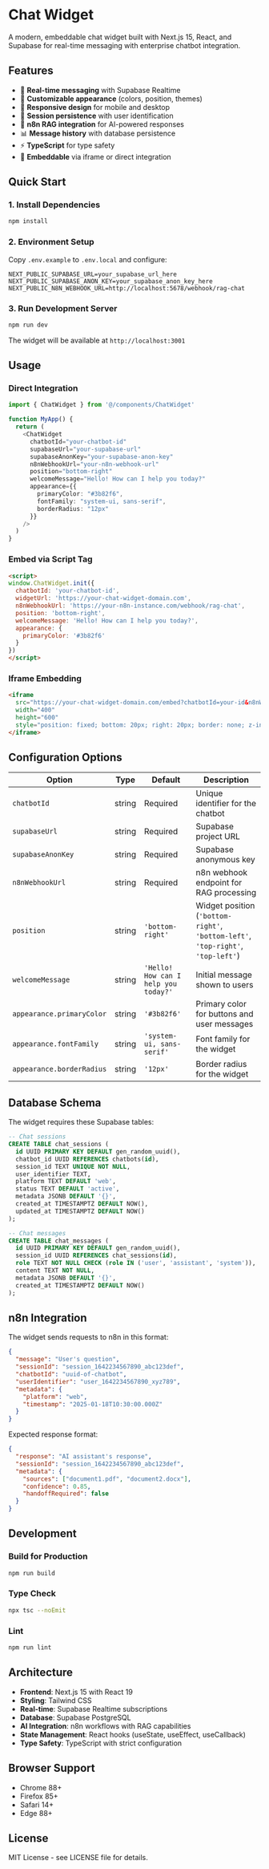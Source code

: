 # Chat Widget

A modern, embeddable chat widget built with Next.js 15, React, and Supabase for real-time messaging with enterprise chatbot integration.

## Features

- 🚀 **Real-time messaging** with Supabase Realtime
- 🎨 **Customizable appearance** (colors, position, themes)
- 📱 **Responsive design** for mobile and desktop
- 🔄 **Session persistence** with user identification
- 🤖 **n8n RAG integration** for AI-powered responses
- 📊 **Message history** with database persistence
- ⚡ **TypeScript** for type safety
- 🎯 **Embeddable** via iframe or direct integration

## Quick Start

### 1. Install Dependencies

```bash
npm install
```

### 2. Environment Setup

Copy `.env.example` to `.env.local` and configure:

```env
NEXT_PUBLIC_SUPABASE_URL=your_supabase_url_here
NEXT_PUBLIC_SUPABASE_ANON_KEY=your_supabase_anon_key_here
NEXT_PUBLIC_N8N_WEBHOOK_URL=http://localhost:5678/webhook/rag-chat
```

### 3. Run Development Server

```bash
npm run dev
```

The widget will be available at `http://localhost:3001`

## Usage

### Direct Integration

```typescript
import { ChatWidget } from '@/components/ChatWidget'

function MyApp() {
  return (
    <ChatWidget
      chatbotId="your-chatbot-id"
      supabaseUrl="your-supabase-url"
      supabaseAnonKey="your-supabase-anon-key"
      n8nWebhookUrl="your-n8n-webhook-url"
      position="bottom-right"
      welcomeMessage="Hello! How can I help you today?"
      appearance={{
        primaryColor: "#3b82f6",
        fontFamily: "system-ui, sans-serif",
        borderRadius: "12px"
      }}
    />
  )
}
```

### Embed via Script Tag

```html
<script>
window.ChatWidget.init({
  chatbotId: 'your-chatbot-id',
  widgetUrl: 'https://your-chat-widget-domain.com',
  n8nWebhookUrl: 'https://your-n8n-instance.com/webhook/rag-chat',
  position: 'bottom-right',
  welcomeMessage: 'Hello! How can I help you today?',
  appearance: {
    primaryColor: '#3b82f6'
  }
})
</script>
```

### Iframe Embedding

```html
<iframe 
  src="https://your-chat-widget-domain.com/embed?chatbotId=your-id&n8nWebhookUrl=your-webhook-url"
  width="400" 
  height="600"
  style="position: fixed; bottom: 20px; right: 20px; border: none; z-index: 999999;">
</iframe>
```

## Configuration Options

| Option | Type | Default | Description |
|--------|------|---------|-------------|
| `chatbotId` | string | Required | Unique identifier for the chatbot |
| `supabaseUrl` | string | Required | Supabase project URL |
| `supabaseAnonKey` | string | Required | Supabase anonymous key |
| `n8nWebhookUrl` | string | Required | n8n webhook endpoint for RAG processing |
| `position` | string | `'bottom-right'` | Widget position (`'bottom-right'`, `'bottom-left'`, `'top-right'`, `'top-left'`) |
| `welcomeMessage` | string | `'Hello! How can I help you today?'` | Initial message shown to users |
| `appearance.primaryColor` | string | `'#3b82f6'` | Primary color for buttons and user messages |
| `appearance.fontFamily` | string | `'system-ui, sans-serif'` | Font family for the widget |
| `appearance.borderRadius` | string | `'12px'` | Border radius for the widget |

## Database Schema

The widget requires these Supabase tables:

```sql
-- Chat sessions
CREATE TABLE chat_sessions (
  id UUID PRIMARY KEY DEFAULT gen_random_uuid(),
  chatbot_id UUID REFERENCES chatbots(id),
  session_id TEXT UNIQUE NOT NULL,
  user_identifier TEXT,
  platform TEXT DEFAULT 'web',
  status TEXT DEFAULT 'active',
  metadata JSONB DEFAULT '{}',
  created_at TIMESTAMPTZ DEFAULT NOW(),
  updated_at TIMESTAMPTZ DEFAULT NOW()
);

-- Chat messages
CREATE TABLE chat_messages (
  id UUID PRIMARY KEY DEFAULT gen_random_uuid(),
  session_id UUID REFERENCES chat_sessions(id),
  role TEXT NOT NULL CHECK (role IN ('user', 'assistant', 'system')),
  content TEXT NOT NULL,
  metadata JSONB DEFAULT '{}',
  created_at TIMESTAMPTZ DEFAULT NOW()
);
```

## n8n Integration

The widget sends requests to n8n in this format:

```json
{
  "message": "User's question",
  "sessionId": "session_1642234567890_abc123def",
  "chatbotId": "uuid-of-chatbot",
  "userIdentifier": "user_1642234567890_xyz789",
  "metadata": {
    "platform": "web",
    "timestamp": "2025-01-18T10:30:00.000Z"
  }
}
```

Expected response format:

```json
{
  "response": "AI assistant's response",
  "sessionId": "session_1642234567890_abc123def",
  "metadata": {
    "sources": ["document1.pdf", "document2.docx"],
    "confidence": 0.85,
    "handoffRequired": false
  }
}
```

## Development

### Build for Production

```bash
npm run build
```

### Type Check

```bash
npx tsc --noEmit
```

### Lint

```bash
npm run lint
```

## Architecture

- **Frontend**: Next.js 15 with React 19
- **Styling**: Tailwind CSS
- **Real-time**: Supabase Realtime subscriptions
- **Database**: Supabase PostgreSQL
- **AI Integration**: n8n workflows with RAG capabilities
- **State Management**: React hooks (useState, useEffect, useCallback)
- **Type Safety**: TypeScript with strict configuration

## Browser Support

- Chrome 88+
- Firefox 85+
- Safari 14+
- Edge 88+

## License

MIT License - see LICENSE file for details.
